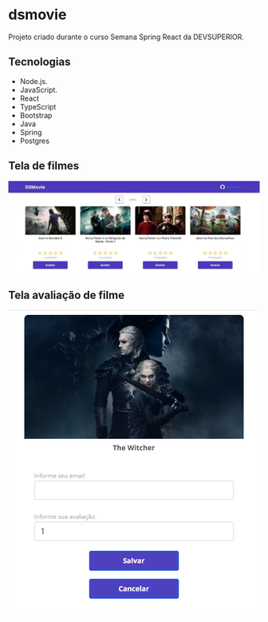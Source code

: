 # dsmovie
Projeto criado durante o curso Semana Spring React da DEVSUPERIOR.
## Tecnologias
*   Node.js.
*   JavaScript.
*   React 
*   TypeScript
*   Bootstrap
*   Java
*   Spring
*   Postgres
## Tela de filmes
![dsmovie](https://github.com/MariaMuniz/dsmovie/blob/main/Img/img_dsmovie1.png)
## Tela avaliação de filme
![dsmovie](https://github.com/MariaMuniz/dsmovie/blob/main/Img/img2.png)

